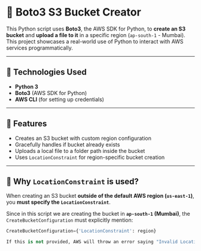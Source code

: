 # 🚀 Boto3 S3 Bucket Creator

This Python script uses **Boto3**, the AWS SDK for Python, to **create an S3 bucket** and **upload a file to it** in a specific region (`ap-south-1` - Mumbai). This project showcases a real-world use of Python to interact with AWS services programmatically.

---

## 🧰 Technologies Used

- **Python 3**
- **Boto3** (AWS SDK for Python)
- **AWS CLI** (for setting up credentials)

---

## 📁 Features

- Creates an S3 bucket with custom region configuration
- Gracefully handles if bucket already exists
- Uploads a local file to a folder path inside the bucket
- Uses `LocationConstraint` for region-specific bucket creation

---

## 📝 Why `LocationConstraint` is used?

When creating an S3 bucket **outside of the default AWS region (`us-east-1`)**, you **must specify the `LocationConstraint`**.

Since in this script we are creating the bucket in **`ap-south-1` (Mumbai)**, the `CreateBucketConfiguration` must explicitly mention:

```python
CreateBucketConfiguration={'LocationConstraint': region}

If this is not provided, AWS will throw an error saying "Invalid LocationConstraint" or will try to create the bucket in us-east-1.

